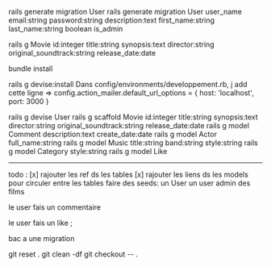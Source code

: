  rails generate migration User 
 rails generate migration User user_name email:string password:string description:text first_name:string last_name:string boolean is_admin
 
 rails g Movie id:integer   title:string   synopsis:text   director:string  original_soundtrack:string   release_date:date
 
 
  bundle install

rails g devise:install
Dans config/environments/developpement.rb, j add cette ligne =>
config.action_mailer.default_url_options = { host: 'localhost', port: 3000 } 

rails g devise User
rails g scaffold Movie id:integer title:string synopsis:text director:string original_soundtrack:string release_date:date
rails g model Comment description:text create_date:date
rails g model Actor full_name:string
rails g model Music title:string band:string style:string
rails g model Category style:string
rails g model Like
*****



todo :
[x] rajouter les ref ds les tables
[x] rajouter les liens ds les models pour circuler entre les tables
faire des seeds:
   un User
   un user admin 
   des films 

   le user fais un commentaire

   le user fais un like  ;






bac a une migration

git reset .
git clean -df
git checkout -- .